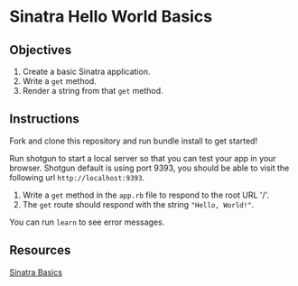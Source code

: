 # Sinatra Hello World Basics

## Objectives

1. Create a basic Sinatra application.
2. Write a `get` method.
3. Render a string from that `get` method.

## Instructions

Fork and clone this repository and run bundle install to get started!

Run shotgun to start a local server so that you can test your app in your browser. Shotgun default is using port 9393, you should be able to visit the following url `http://localhost:9393`.

1. Write a `get` method in the `app.rb` file to respond to the root URL '/'.
2. The `get` route should respond with the string `"Hello, World!"`.

You can run `learn` to see error messages.

## Resources

[Sinatra Basics](https://github.com/learn-co-curriculum/sinatra-basics)
